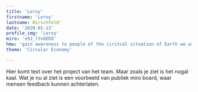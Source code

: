 ```yaml
---
title: 'Leroy'
firstname: 'Leroy'
lastname: Hirschfeld'
date: '2020-01-13'
profile_img: 'Leroy'
miro: 'o9J_lYv6ED8'
hmw: 'gain awareness to people of the ciritcal situation of Earth we are facing?'
theme: 'Circular Economy'

---
```


Hier komt text over het project van het team. Maar zoals je ziet is het nogal kaal. Wat je nu al ziet is een voorbeeld van publiek miro board, waar mensen feedback kunnen achterlaten.

